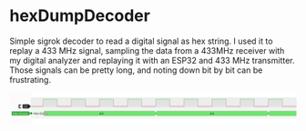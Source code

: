 # hexDumpDecoder
Simple sigrok decoder to read a digital signal as hex string. I used it to replay a 433 MHz signal, sampling the data from a 433MHz receiver with my digital analyzer and replaying it with an ESP32 and 433 MHz transmitter. Those signals can be pretty long, and noting down bit by bit can be frustrating.


![pulseview](extras/pulseview.png)